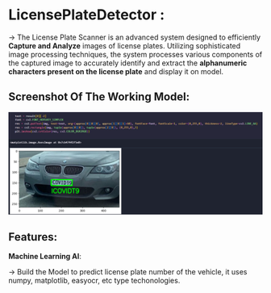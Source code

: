  # LicensePlateDetector :



->  The License Plate Scanner is an advanced system designed to efficiently **Capture and Analyze** images of license plates. Utilizing sophisticated image processing techniques, the system processes various components of the captured image to accurately identify and extract the   **alphanumeric characters present on the license plate**   and display it on model.



  ## Screenshot Of The Working Model:


  <img width="1408" alt="image" 
  src="https://github.com/SriKrishna134/LicensePlateDetector-/blob/main/assets/thumbnail.png">
  

 ## Features:



   **Machine Learning AI**:
  
  
   ->  Build the Model to predict license plate number of the vehicle, it uses numpy, matplotlib, easyocr, etc type techonologies.
  




